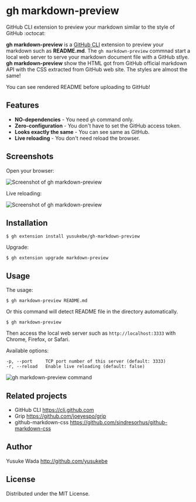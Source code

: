 # gh markdown-preview

GitHub CLI extension to preview your markdown similar to the style of GitHub :octocat:

**gh markdown-preview** is a [GitHub CLI](https://cli.github.com) extension to preview your markdown such as **README.md**. The `gh markdown-preview` commnad start a local web server to serve your markdown document file with a GitHub stlye. **gh markdown-preview** show the HTML got from GitHub official markdown API with the CSS extracted from GitHub web site. The styles are almost the same!

You can see rendered README before uploading to GitHub!

## Features

- **NO-dependencies** - You need `gh` command only.
- **Zero-configuration** - You don't have to set the GitHub access token.
- **Looks exactly the same** - You can see same as GitHub.
- **Live reloading** - You don't need reload the browser.

## Screenshots

Open your browser:

![Screenshot of gh markdown-preview](https://user-images.githubusercontent.com/10682/138411417-dd12a831-bacc-4b05-a33d-47d3f6b45483.png)

Live reloading:

![Screenshot of gh markdown-preview](https://user-images.githubusercontent.com/10682/138750423-ae7940cb-205e-4832-8e6a-af6f43c0f666.gif)

## Installation

```
$ gh extension install yusukebe/gh-markdown-preview
```

Upgrade:

```
$ gh extension upgrade markdown-preview
```

## Usage

The usage:

```
$ gh markdown-preview README.md
```

Or this command will detect README file in the directory automatically.

```
$ gh markdown-preview
```

Then access the local web server such as `http://localhost:3333` with Chrome, Firefox, or Safari.

Available options:

```text
-p, --port     TCP port number of this server (default: 3333)
-r, --reload   Enable live reloading (default: false)
```

![gh markdown-preview command](https://user-images.githubusercontent.com/10682/138411333-c1b5ccb9-d56a-478c-9f20-4c71cfe1536a.png)

## Related projects

- GitHub CLI <https://cli.github.com>
- Grip <https://github.com/joeyespo/grip>
- github-markdown-css <https://github.com/sindresorhus/github-markdown-css>

## Author

Yusuke Wada <http://github.com/yusukebe>

## License

Distributed under the MIT License.
